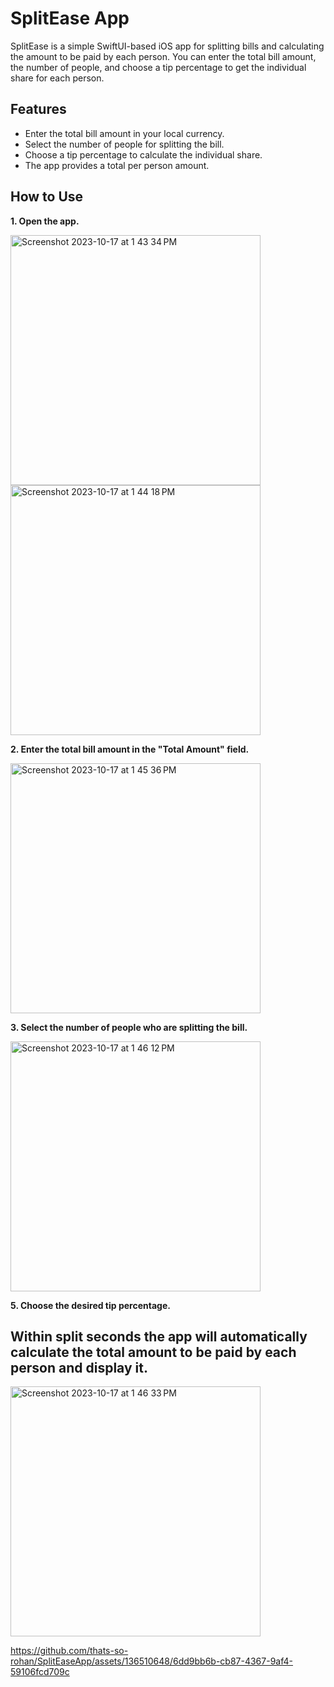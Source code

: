 # SplitEase App

SplitEase is a simple SwiftUI-based iOS app for splitting bills and calculating the amount to be paid by each person. You can enter the total bill amount, the number of people, and choose a tip percentage to get the individual share for each person.

## Features

- Enter the total bill amount in your local currency.
- Select the number of people for splitting the bill.
- Choose a tip percentage to calculate the individual share.
- The app provides a total per person amount.

## How to Use

<b>1. Open the app.</b>

<img width="400" alt="Screenshot 2023-10-17 at 1 43 34 PM" src="https://github.com/thats-so-rohan/SplitEaseApp/assets/136510648/021efb27-92de-431f-9c09-b41637825e8d">

<img width="400" alt="Screenshot 2023-10-17 at 1 44 18 PM" src="https://github.com/thats-so-rohan/SplitEaseApp/assets/136510648/39089635-1b73-4db0-b6d5-24703c6ae0d3">



<b>2. Enter the total bill amount in the "Total Amount" field.</b>

<img width="400" alt="Screenshot 2023-10-17 at 1 45 36 PM" src="https://github.com/thats-so-rohan/SplitEaseApp/assets/136510648/ee47492e-0755-46db-80a5-7de18f3cefbe">



<b>3. Select the number of people who are splitting the bill.</b>

<img width="400" alt="Screenshot 2023-10-17 at 1 46 12 PM" src="https://github.com/thats-so-rohan/SplitEaseApp/assets/136510648/e8f04d4f-8fa9-4eaa-b13d-d1214856cdd2">



<b>5. Choose the desired tip percentage.</b>

<b> <h2> Within split seconds the app will automatically calculate the total amount to be paid by each person and display it.</h2></b>

<img width="400" alt="Screenshot 2023-10-17 at 1 46 33 PM" src="https://github.com/thats-so-rohan/SplitEaseApp/assets/136510648/164068bf-ec59-4089-92d2-f2b5ebbc9618">




https://github.com/thats-so-rohan/SplitEaseApp/assets/136510648/6dd9bb6b-cb87-4367-9af4-59106fcd709c

